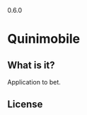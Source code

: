 0.6.0

Quinimobile
==============================================

What is it?
-----------

Application to bet. 


License
-------


